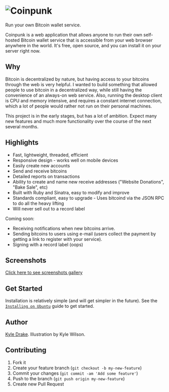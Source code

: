 # ![Coinpunk](http://i.imgur.com/rR6TV8C.png)

Run your own Bitcoin wallet service.

Coinpunk is a web application that allows anyone to run their own self-hosted Bitcoin wallet service that is accessible from your web browser anywhere in the world. It's free, open source, and you can install it on your server right now.

## Why

Bitcoin is decentralized by nature, but having access to your bitcoins through the web is very helpful. I wanted to build something that allowed people to use bitcoin in a decentralized way, while still having the convenience of an always-on web service. Also, running the desktop client is CPU and memory intensive, and requires a constant internet connection, which a lot of people would rather not run on their personal machines.

This project is in the early stages, but has a lot of ambition. Expect many new features and much more functionality over the course of the next several months.

## Highlights

* Fast, lightweight, threaded, efficient
* Responsive design - works well on mobile devices
* Easily create new accounts
* Send and receive bitcoins
* Detailed reports on transactions
* Ability to create and name new receive addresses ("Website Donations", "Bake Sale", etc)
* Built with Ruby and Sinatra, easy to modify and improve
* Standards compliant, easy to upgrade - Uses bitcoind via the JSON RPC to do all the heavy lifting
* Will never sell out to a record label

Coming soon:

* Receiving notifications when new bitcoins arrive.
* Sending bitcoins to users using e-mail (users collect the payment by getting a link to register with your service).
* Signing with a record label (oops)

## Screenshots

[Click here to see screenshots gallery](https://www.dropbox.com/sh/d66dfzd5ehwae4g/leq-ca3fia)

## Get Started

Installation is relatively simple (and will get simpler in the future). See the [`Installing on Ubuntu`](./docs/install-ubuntu.md) guide to get started.

## Author

[Kyle Drake](http://kyledrake.net). Illustration by Kyle Wilson.

## Contributing

1. Fork it
2. Create your feature branch (`git checkout -b my-new-feature`)
3. Commit your changes (`git commit -am 'Add some feature'`)
4. Push to the branch (`git push origin my-new-feature`)
5. Create new Pull Request
